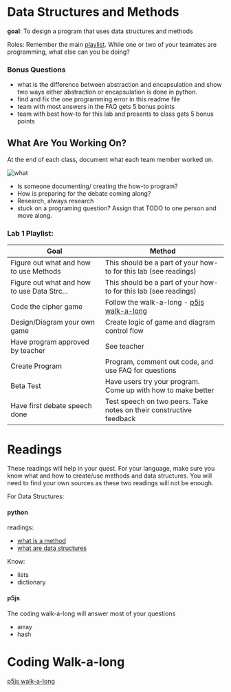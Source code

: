 # Data Structures and Methods

**goal**: To design a program that uses data structures and methods

Roles: Remember the main [playlist](https://github.com/kyle1james/9th_grade_boot_camp/blob/master/README.md). While one or two of your teamates are programming, what else can you be doing?

### Bonus Questions
- what is the difference between abstraction and encapsulation and show two ways either abstraction or encapsulation is done in python.
- find and fix the one programming error in this readme file
- team with most answers in the FAQ gets 5 bonus points
- team with best how-to for this lab and presents to class gets 5 bonus points

## What Are You Working On?
At the end of each class, document what each team member worked on. 

![what](https://i.kym-cdn.com/photos/images/original/000/339/764/93e.gif)

- Is someone documenting/ creating the how-to program? 
- How is preparing for the debate coming along?
- Research, always research
- stuck on a programing question? Assign that TODO to one person and move along.


### Lab 1 Playlist:

| Goal                                        | Method         
| --------------------------------------------|------------------------------------------------------------------------------
| Figure out what and how to use Methods      | This should be a part of your how-to for this lab (see readings)
| Figure out what and how to use Data Strc... | This should be a part of your how-to for this lab (see readings)
| Code the cipher game                        | Follow the walk-a-long - [p5js walk-a-long](https://www.youtube.com/watch?v=OAcXnzRNiCY)
| Design/Diagram your own game                | Create logic of game and diagram control flow
| Have program approved by teacher            | See teacher
| Create Program                              | Program, comment out code, and use FAQ for questions
| Beta Test                                   | Have users try your program. Come up with how to make better
| Have first debate speech done	              | Test speech on two peers. Take notes on their constructive feedback

# Readings
These readings will help in your quest. For your language, make sure you know what and how to create/use methods and data structures. You will need to find your own sources as these two readings will not be enough.

For Data Structures:
#### python
readings:

- [what is a method](https://stackoverflow.com/questions/3786881/what-is-a-method-in-python)
- [what are data structures](https://docs.python.org/3/tutorial/datastructures.html)

Know:

- lists
- dictionary
#### p5js
The coding walk-a-long will answer most of your questions

- array
- hash

# Coding Walk-a-long
[p5js walk-a-long](https://www.youtube.com/watch?v=OAcXnzRNiCY)


